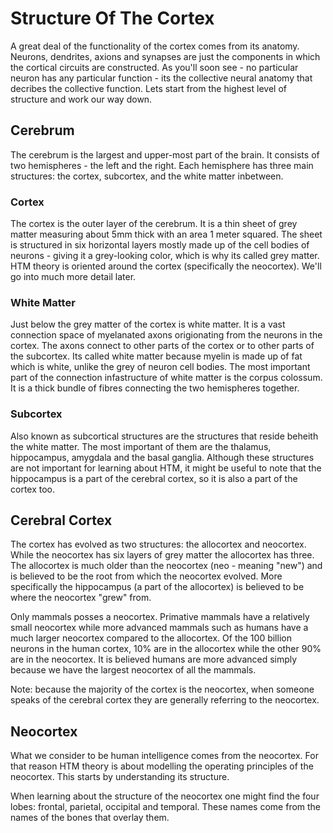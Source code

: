 # Structure Of The Cortex

A great deal of the functionality of the cortex comes from its anatomy. Neurons, dendrites, axions and synapses are just the components in which the cortical circuits are constructed. As you'll soon see - no particular neuron has any particular function - its the collective neural anatomy that decribes the collective function. Lets start from the highest level of structure and work our way down.

## Cerebrum

The cerebrum is the largest and upper-most part of the brain. It consists of two hemispheres - the left and the right. Each hemisphere has three main structures: the cortex, subcortex, and the white matter inbetween.

### Cortex

The cortex is the outer layer of the cerebrum. It is a thin sheet of grey matter measuring about 5mm thick with an area 1 meter squared. The sheet is structured in six horizontal layers mostly made up of the cell bodies of neurons - giving it a grey-looking color, which is why its called grey matter. HTM theory is oriented around the cortex (specifically the neocortex). We'll go into much more detail later.

### White Matter

Just below the grey matter of the cortex is white matter. It is a vast connection space of myelanated axons origionating from the neurons in the cortex. The axons connect to other parts of the cortex or to other parts of the subcortex. Its called white matter because myelin is made up of fat which is white, unlike the grey of neuron cell bodies. The most important part of the connection infastructure of white matter is the corpus colossum. It is a thick bundle of fibres connecting the two hemispheres together.

### Subcortex

Also known as subcortical structures are the structures that reside beheith the white matter. The most important of them are the thalamus, hippocampus, amygdala and the basal ganglia. Although these structures are not important for learning about HTM, it might be useful to note that the hippocampus is a part of the cerebral cortex, so it is also a part of the cortex too.

## Cerebral Cortex

The cortex has evolved as two structures: the allocortex and neocortex. While the neocortex has six layers of grey matter the allocortex has three. The allocortex is much older than the neocortex (neo - meaning "new") and is believed to be the root from which the neocortex evolved. More specifically the hippocampus (a part of the allocortex) is believed to be where the neocortex "grew" from.

Only mammals posses a neocortex. Primative mammals have a relatively small neocortex while more advanced mammals such as humans have a much larger neocortex compared to the allocortex. Of the 100 billion neurons in the human cortex, 10% are in the allocortex while the other 90% are in the neocortex. It is believed humans are more advanced simply because we have the largest neocortex of all the mammals.

Note: because the majority of the cortex is the neocortex, when someone speaks of the cerebral cortex they are generally referring to the neocortex.

## Neocortex

What we consider to be human intelligence comes from the neocortex. For that reason HTM theory is about modelling the operating principles of the neocortex. This starts by understanding its structure.

When learning about the structure of the neocortex one might find the four lobes: frontal, parietal, occipital and temporal. These names come from the names of the bones that overlay them.

